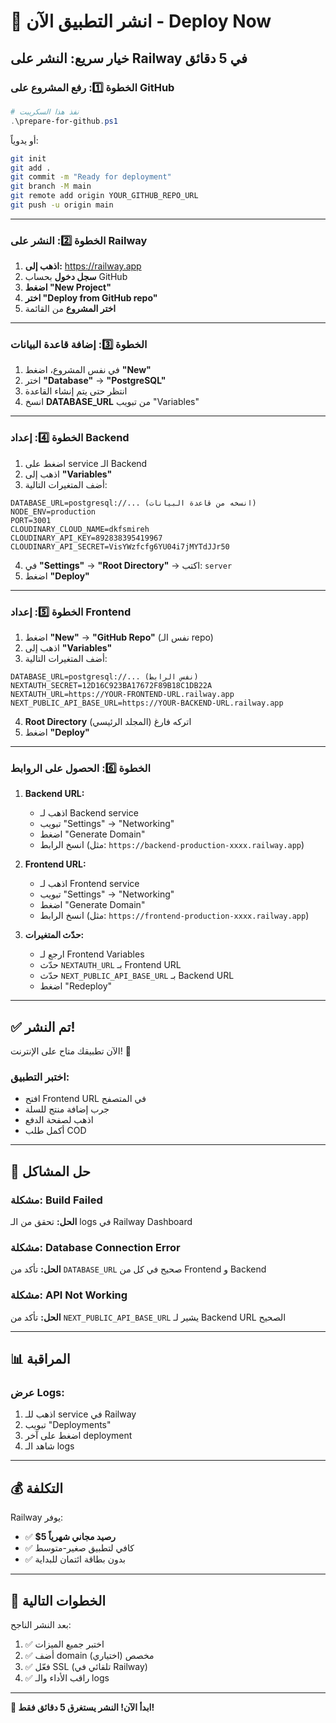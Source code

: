 # 🚀 انشر التطبيق الآن - Deploy Now

## خيار سريع: النشر على Railway في 5 دقائق

### الخطوة 1️⃣: رفع المشروع على GitHub

```powershell
# نفذ هذا السكريبت
.\prepare-for-github.ps1
```

أو يدوياً:
```bash
git init
git add .
git commit -m "Ready for deployment"
git branch -M main
git remote add origin YOUR_GITHUB_REPO_URL
git push -u origin main
```

---

### الخطوة 2️⃣: النشر على Railway

1. **اذهب إلى:** https://railway.app
2. **سجل دخول** بحساب GitHub
3. **اضغط "New Project"**
4. **اختر "Deploy from GitHub repo"**
5. **اختر المشروع** من القائمة

---

### الخطوة 3️⃣: إضافة قاعدة البيانات

1. في نفس المشروع، اضغط **"New"**
2. اختر **"Database"** → **"PostgreSQL"**
3. انتظر حتى يتم إنشاء القاعدة
4. انسخ **DATABASE_URL** من تبويب "Variables"

---

### الخطوة 4️⃣: إعداد Backend

1. اضغط على service الـ Backend
2. اذهب إلى **"Variables"**
3. أضف المتغيرات التالية:

```env
DATABASE_URL=postgresql://... (انسخه من قاعدة البيانات)
NODE_ENV=production
PORT=3001
CLOUDINARY_CLOUD_NAME=dkfsmireh
CLOUDINARY_API_KEY=892838395419967
CLOUDINARY_API_SECRET=VisYWzfcfg6YU04i7jMYTdJJr50
```

4. في **"Settings"** → **"Root Directory"** → اكتب: `server`
5. اضغط **"Deploy"**

---

### الخطوة 5️⃣: إعداد Frontend

1. اضغط **"New"** → **"GitHub Repo"** (نفس الـ repo)
2. اذهب إلى **"Variables"**
3. أضف المتغيرات التالية:

```env
DATABASE_URL=postgresql://... (نفس الرابط)
NEXTAUTH_SECRET=12D16C923BA17672F89B18C1DB22A
NEXTAUTH_URL=https://YOUR-FRONTEND-URL.railway.app
NEXT_PUBLIC_API_BASE_URL=https://YOUR-BACKEND-URL.railway.app
```

4. **Root Directory** اتركه فارغ (المجلد الرئيسي)
5. اضغط **"Deploy"**

---

### الخطوة 6️⃣: الحصول على الروابط

1. **Backend URL:**
   - اذهب لـ Backend service
   - تبويب "Settings" → "Networking"
   - اضغط "Generate Domain"
   - انسخ الرابط (مثل: `https://backend-production-xxxx.railway.app`)

2. **Frontend URL:**
   - اذهب لـ Frontend service
   - تبويب "Settings" → "Networking"
   - اضغط "Generate Domain"
   - انسخ الرابط (مثل: `https://frontend-production-xxxx.railway.app`)

3. **حدّث المتغيرات:**
   - ارجع لـ Frontend Variables
   - حدّث `NEXTAUTH_URL` بـ Frontend URL
   - حدّث `NEXT_PUBLIC_API_BASE_URL` بـ Backend URL
   - اضغط "Redeploy"

---

## ✅ تم النشر!

الآن تطبيقك متاح على الإنترنت! 🎉

### اختبر التطبيق:
- افتح Frontend URL في المتصفح
- جرب إضافة منتج للسلة
- اذهب لصفحة الدفع
- أكمل طلب COD

---

## 🔧 حل المشاكل

### مشكلة: Build Failed
**الحل:** تحقق من الـ logs في Railway Dashboard

### مشكلة: Database Connection Error
**الحل:** تأكد من `DATABASE_URL` صحيح في كل من Frontend و Backend

### مشكلة: API Not Working
**الحل:** تأكد من `NEXT_PUBLIC_API_BASE_URL` يشير لـ Backend URL الصحيح

---

## 📊 المراقبة

### عرض Logs:
1. اذهب للـ service في Railway
2. تبويب "Deployments"
3. اضغط على آخر deployment
4. شاهد الـ logs

---

## 💰 التكلفة

Railway يوفر:
- ✅ **$5 رصيد مجاني شهرياً**
- ✅ كافي لتطبيق صغير-متوسط
- ✅ بدون بطاقة ائتمان للبداية

---

## 🎯 الخطوات التالية

بعد النشر الناجح:
1. ✅ اختبر جميع الميزات
2. ✅ أضف domain مخصص (اختياري)
3. ✅ فعّل SSL (تلقائي في Railway)
4. ✅ راقب الأداء والـ logs

---

**🚀 ابدأ الآن! النشر يستغرق 5 دقائق فقط!**